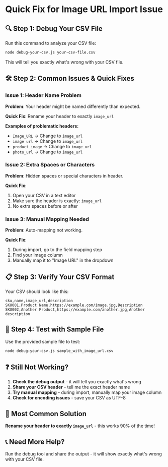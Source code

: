 # Quick Fix for Image URL Import Issue

## 🔍 **Step 1: Debug Your CSV File**

Run this command to analyze your CSV file:
```bash
node debug-your-csv.js your-csv-file.csv
```

This will tell you exactly what's wrong with your CSV file.

## 🛠️ **Step 2: Common Issues & Quick Fixes**

### Issue 1: Header Name Problem
**Problem**: Your header might be named differently than expected.

**Quick Fix**: Rename your header to exactly `image_url`

**Examples of problematic headers:**
- `Image_URL` → Change to `image_url`
- `image url` → Change to `image_url`
- `product_image` → Change to `image_url`
- `photo_url` → Change to `image_url`

### Issue 2: Extra Spaces or Characters
**Problem**: Hidden spaces or special characters in header.

**Quick Fix**: 
1. Open your CSV in a text editor
2. Make sure the header is exactly: `image_url`
3. No extra spaces before or after

### Issue 3: Manual Mapping Needed
**Problem**: Auto-mapping not working.

**Quick Fix**: 
1. During import, go to the field mapping step
2. Find your image column
3. Manually map it to "Image URL" in the dropdown

## 📋 **Step 3: Verify Your CSV Format**

Your CSV should look like this:
```csv
sku,name,image_url,description
SKU001,Product Name,https://example.com/image.jpg,Description
SKU002,Another Product,https://example.com/another.jpg,Another description
```

## 🔧 **Step 4: Test with Sample File**

Use the provided sample file to test:
```bash
node debug-your-csv.js sample_with_image_url.csv
```

## ❓ **Still Not Working?**

1. **Check the debug output** - it will tell you exactly what's wrong
2. **Share your CSV header** - tell me the exact header name
3. **Try manual mapping** - during import, manually map your image column
4. **Check for encoding issues** - save your CSV as UTF-8

## 🎯 **Most Common Solution**

**Rename your header to exactly `image_url`** - this works 90% of the time!

## 📞 **Need More Help?**

Run the debug tool and share the output - it will show exactly what's wrong with your CSV file.
